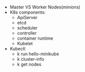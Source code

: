 - Master VS Worker Nodes(minions)
- K8s components:
  - ApiServer
  - etcd
  - scheduler
  - controller
  - container runtime 
  - Kubelet
- Kubectl
  - k run hello-minikube
  - k cluster-info
  - k get nodes